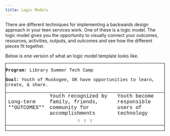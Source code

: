 ```yaml
---
title: Logic Models
---
```


There are different techniques for implementing a backwards design approach in your teen services work.  One of these is a logic model.  The logic model gives you the opportunity to visually connect your outcomes, resources, activities, outputs, and outcomes and see how the different pieces fit together. 

Below is one version of what an logic model template looks like. 

<div class="callout case_study" markdown="1" style="font-family: Courier, serif; background-color: white; border: solid 1px #000;">
    
**Program:** Library Summer Tech Camp

**Goal:** Youth of Muskogee, OK have opportunities to learn, create, & share.

<table border="0" cellpadding="5">
	<tr>
		<td>Long-term<br/>**OUTCOMES**</td>
		<td>Youth recognized by family, friends, community for accomplishments</td>
		<td>Youth become responsible users of technology</td>
	</tr>
	<tr>
		<td colspan="5">
			<center>↑	↑	↑</center>
		</td>
	</tr>
</table>

</div>




